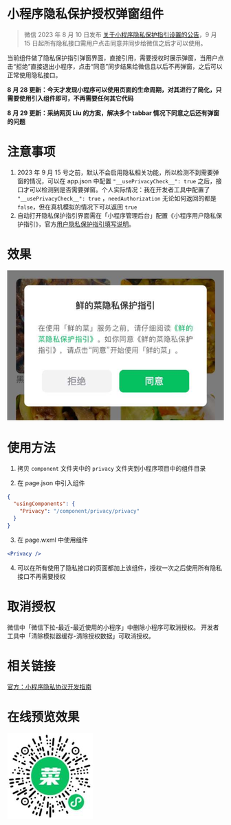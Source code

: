 # 小程序隐私保护授权弹窗组件

> 微信 2023 年 8 月 10 日发布 [关于小程序隐私保护指引设置的公告](https://developers.weixin.qq.com/community/develop/doc/00042e3ef54940ce8520e38db61801)，9 月 15 日起所有隐私接口需用户点击同意并同步给微信之后才可以使用。

当前组件做了隐私保护指引弹窗界面，直接引用，需要授权时展示弹窗，当用户点击“拒绝”直接退出小程序，点击“同意”同步结果给微信且以后不再弹窗，之后可以正常使用隐私接口。

**8 月 28 更新：今天才发现小程序可以使用页面的生命周期，对其进行了简化，只需要使用引入组件即可，不再需要任何其它代码**

**8 月 29 更新：采纳网页 Liu 的方案，解决多个 tabbar 情况下同意之后还有弹窗的问题**

# 注意事项

1. 2023 年 9 月 15 号之前，默认不会启用隐私相关功能，所以检测不到需要弹窗的情况，可以在 app.json 中配置 `"__usePrivacyCheck__": true` 之后，接口才可以检测到是否需要弹窗。个人实际情况：我在开发者工具中配置了 `"__usePrivacyCheck__": true` ，`needAuthorization` 无论如何返回的都是 `false`，但在真机模拟的情况下可以返回 `true`
2. 自动打开隐私保护指引界面需在「小程序管理后台」配置《小程序用户隐私保护指引》，官方[用户隐私保护指引填写说明](https://developers.weixin.qq.com/miniprogram/dev/framework/user-privacy/)。

# 效果

![](/img/demo.jpg)

# 使用方法

1. 拷贝 `component` 文件夹中的 `privacy` 文件夹到小程序项目中的组件目录

2. 在 page.json 中引入组件

```json
{
  "usingComponents": {
    "Privacy": "/component/privacy/privacy"
  }
}
```

3. 在 page.wxml 中使用组件

```jsx
<Privacy />
```

4. 可以在所有使用了隐私接口的页面都加上该组件，授权一次之后使用所有隐私接口不再需要授权

# 取消授权

微信中「微信下拉-最近-最近使用的小程序」中删除小程序可取消授权。
开发者工具中「清除模拟器缓存-清除授权数据」可取消授权。

# 相关链接

[官方：小程序隐私协议开发指南](https://developers.weixin.qq.com/miniprogram/dev/framework/user-privacy/PrivacyAuthorize.html)

# 在线预览效果

![](/img/qrcode.jpg)
